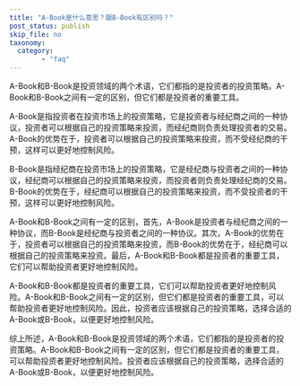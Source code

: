 ```yaml
---
title: "A-Book是什么意思？跟B-Book有区别吗？"
post_status: publish
skip_file: no
taxonomy:
  category:
        - "faq"
---
```


A-Book和B-Book是投资领域的两个术语，它们都指的是投资者的投资策略。A-Book和B-Book之间有一定的区别，但它们都是投资者的重要工具。

A-Book是指投资者在投资市场上的投资策略，它是投资者与经纪商之间的一种协议，投资者可以根据自己的投资策略来投资，而经纪商则负责处理投资者的交易。A-Book的优势在于，投资者可以根据自己的投资策略来投资，而不受经纪商的干预，这样可以更好地控制风险。

B-Book是指经纪商在投资市场上的投资策略，它是经纪商与投资者之间的一种协议，经纪商可以根据自己的投资策略来投资，而投资者则负责处理经纪商的交易。B-Book的优势在于，经纪商可以根据自己的投资策略来投资，而不受投资者的干预，这样可以更好地控制风险。

A-Book和B-Book之间有一定的区别，首先，A-Book是投资者与经纪商之间的一种协议，而B-Book是经纪商与投资者之间的一种协议。其次，A-Book的优势在于，投资者可以根据自己的投资策略来投资，而B-Book的优势在于，经纪商可以根据自己的投资策略来投资。最后，A-Book和B-Book都是投资者的重要工具，它们可以帮助投资者更好地控制风险。

A-Book和B-Book都是投资者的重要工具，它们可以帮助投资者更好地控制风险。A-Book和B-Book之间有一定的区别，但它们都是投资者的重要工具，可以帮助投资者更好地控制风险。因此，投资者应该根据自己的投资策略，选择合适的A-Book或B-Book，以便更好地控制风险。

综上所述，A-Book和B-Book是投资领域的两个术语，它们都指的是投资者的投资策略。A-Book和B-Book之间有一定的区别，但它们都是投资者的重要工具，可以帮助投资者更好地控制风险。投资者应该根据自己的投资策略，选择合适的A-Book或B-Book，以便更好地控制风险。
